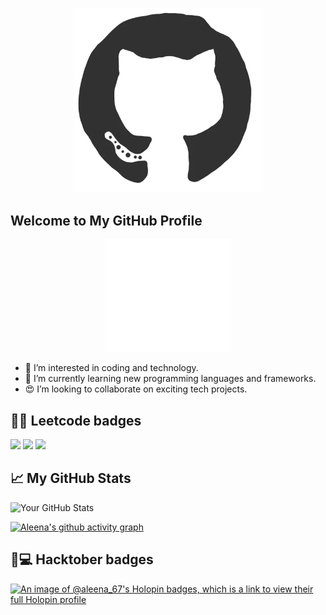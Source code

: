 <p align="center">
  <img src="https://raw.githubusercontent.com/AN-06/AN-06/main/assessts/banner.webp" alt="Banner" width="60%" />
</p>




## Welcome to My GitHub Profile

<p align="center">
  <img src="https://github.com/AN-06/AN-06/raw/main/assessts/Aleena4.gif" alt="Hi, I'm Aleena!" width="40%"/>
</p>

- 👀 I’m interested in coding and technology.
- 🌱 I’m currently learning new programming languages and frameworks.
- 😍 I’m looking to collaborate on exciting tech projects.



<!---
AN-06/AN-06 is a ✨ special ✨ repository because its `README.md` (this file) appears on your GitHub profile.
You can click the Preview link to take a look at your changes.
--->
## 👩‍💻 Leetcode badges 

<img src="https://assets.leetcode.com/static_assets/marketing/2024-50.gif" width="65px"></img>
<img src="https://assets.leetcode.com/static_assets/marketing/2024-100-new.gif" width="65px"></img>
<img src="https://assets.leetcode.com/static_assets/others/Introduction_to_Pandas.gif" width="65px"></img>



## 📈 My GitHub Stats

![Your GitHub Stats](https://github-readme-stats.vercel.app/api?username=AN-06&show_icons=true&theme=radical)

[![Aleena's github activity graph](https://github-readme-activity-graph.vercel.app/graph?username=AN-06&bg_color=0d1117&color=ffffff&line=00ff00&point=ffffff&area=true&hide_border=true)](https://github.com/ashutosh00710/github-readme-activity-graph)





## 🦖💻 Hacktober badges

[![An image of @aleena_67's Holopin badges, which is a link to view their full Holopin profile](https://holopin.me/aleena_67)](https://holopin.io/@aleena_67)
